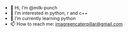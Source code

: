 - 👋 Hi, I’m @milk-punch
- 👀 I’m interested in python, r and c++
- 🌱 I’m currently learning python
- 📫 How to reach me: imagreencaterpillar@gmail.com

<!---
milk-punch/milk-punch is a ✨ special ✨ repository because its `README.md` (this file) appears on your GitHub profile.
You can click the Preview link to take a look at your changes.
--->
